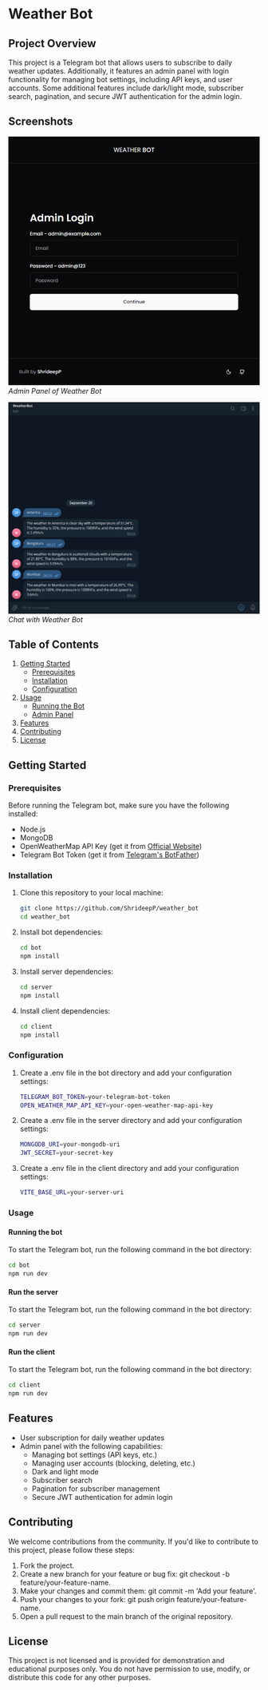 # Weather Bot

## Project Overview

This project is a Telegram bot that allows users to subscribe to daily weather updates. Additionally, it features an admin panel with login functionality for managing bot settings, including API keys, and user accounts. Some additional features include dark/light mode, subscriber search, pagination, and secure JWT authentication for the admin login.

## Screenshots

![Screenshot 1](/screenshots/admin.png)
_Admin Panel of Weather Bot_

![Screenshot 2](/screenshots/chat.png)
_Chat with Weather Bot_

## Table of Contents

1. [Getting Started](#getting-started)
   - [Prerequisites](#prerequisites)
   - [Installation](#installation)
   - [Configuration](#configuration)
2. [Usage](#usage)
   - [Running the Bot](#running-the-bot)
   - [Admin Panel](#admin-panel)
3. [Features](#features)
4. [Contributing](#contributing)
5. [License](#license)

## Getting Started

### Prerequisites

Before running the Telegram bot, make sure you have the following installed:

- Node.js
- MongoDB
- OpenWeatherMap API Key (get it from [Official Website](https://openweathermap.org/))
- Telegram Bot Token (get it from [Telegram's BotFather](https://core.telegram.org/bots#botfather))

### Installation

1. Clone this repository to your local machine:

   ```bash
   git clone https://github.com/ShrideepP/weather_bot
   cd weather_bot
   ```

2. Install bot dependencies:

   ```bash
   cd bot
   npm install
   ```

3. Install server dependencies:

   ```bash
   cd server
   npm install
   ```

4. Install client dependencies:

   ```bash
   cd client
   npm install
   ```

### Configuration

1. Create a .env file in the bot directory and add your configuration settings:

   ```bash
   TELEGRAM_BOT_TOKEN=your-telegram-bot-token
   OPEN_WEATHER_MAP_API_KEY=your-open-weather-map-api-key
   ```

2. Create a .env file in the server directory and add your configuration settings:

   ```bash
   MONGODB_URI=your-mongodb-uri
   JWT_SECRET=your-secret-key
   ```

3. Create a .env file in the client directory and add your configuration settings:

   ```bash
   VITE_BASE_URL=your-server-uri
   ```

### Usage

#### Running the bot

To start the Telegram bot, run the following command in the bot directory:

```bash
cd bot
npm run dev
```

#### Run the server

To start the Telegram bot, run the following command in the bot directory:

```bash
cd server
npm run dev
```

#### Run the client

To start the Telegram bot, run the following command in the bot directory:

```bash
cd client
npm run dev
```

## Features

- User subscription for daily weather updates
- Admin panel with the following capabilities:
  - Managing bot settings (API keys, etc.)
  - Managing user accounts (blocking, deleting, etc.)
  - Dark and light mode
  - Subscriber search
  - Pagination for subscriber management
  - Secure JWT authentication for admin login

## Contributing

We welcome contributions from the community. If you'd like to contribute to this project, please follow these steps:

1. Fork the project.
2. Create a new branch for your feature or bug fix: git checkout -b feature/your-feature-name.
3. Make your changes and commit them: git commit -m 'Add your feature'.
4. Push your changes to your fork: git push origin feature/your-feature-name.
5. Open a pull request to the main branch of the original repository.

## License

This project is not licensed and is provided for demonstration and educational purposes only. You do not have permission to use, modify, or distribute this code for any other purposes.
